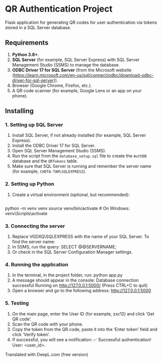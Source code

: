 # QR Authentication Project

Flask application for generating QR codes for user authentication via tokens stored in a SQL Server database.

## Requirements

1. **Python 3.8+**.
2. **SQL Server** (for example, SQL Server Express) with SQL Server Management Studio (SSMS) to manage the database.
3. **ODBC Driver 17 for SQL Server** (from the Microsoft website (https://learn.microsoft.com/en-us/sql/connect/odbc/download-odbc-driver-for-sql-server)).
4. Browser (Google Chrome, Firefox, etc.).
5. A QR code scanner (for example, Google Lens or an app on your phone).

## Installing

### 1. Setting up SQL Server
1. Install SQL Server, if not already installed (for example, SQL Server Express).
2. Install the ODBC Driver 17 for SQL Server.
3. Open SQL Server Management Studio (SSMS).
4. Run the script from the `database_setup.sql` file to create the `AuthDB` database and the `QRTokens` table.
5. Make sure that SQL Server is running and remember the server name (for example, `CHOTA-TAM\SQLEXPRESS`).

### 2. Setting up Python
1. Create a virtual environment (optional, but recommended):
   ```bash
 python -m venv venv
 source venv/bin/activate # On Windows: venv\Scripts\activate
   
### 3. Connecting the server
1. Replace VGDXQ\\SQLEXPRESS with the name of your SQL Server. To find the server name:
2. In SSMS, run the query: SELECT @@SERVERNAME;
3. Or check in the SQL Server Configuration Manager settings.

### 4. Running the application
1. In the terminal, in the project folder, run: python app.py
2. A message should appear in the console: Database connection successful Running on http://127.0.0.1:5000/ (Press CTRL+C to quit)
3. Open a browser and go to the following address: http://127.0.0.1:5000

### 5. Testing
1. On the main page, enter the User ID (for example, zxc12) and click ‘Get QR code’.
2. Scan the QR code with your phone.
3. Copy the token from the QR code, paste it into the ‘Enter token’ field and click ‘Verify token’.
4. If successful, you will see a notification: ✅ Successful authentication! User: <user_id>.

Translated with DeepL.com (free version)
